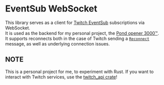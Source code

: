 # EventSub WebSocket
This library serves as a client for [Twitch EventSub](https://dev.twitch.tv/docs/eventsub/) subscriptions via WebSocket.  
It is used as the backend for my personal project, the [Pond opener 3000™](https://github.com/Fittiboy/rust_fishinge).  
It supports reconnects both in the case of Twitch sending a [`Reconnect`](https://dev.twitch.tv/docs/eventsub/handling-websocket-events/#reconnect-message) message, as well as underlying connection issues.

## NOTE
This is a personal project for me, to experiment with Rust. If you want to interact with Twitch services, use the [twitch_api crate](https://crates.io/crates/twitch_api)!
